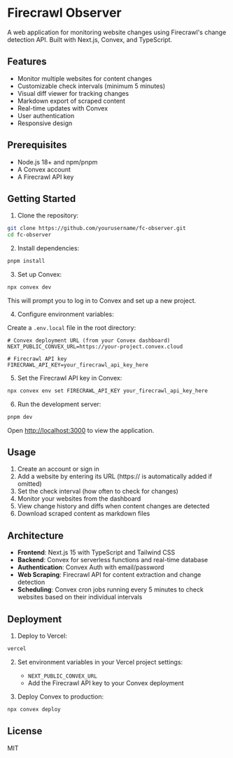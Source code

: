 # Firecrawl Observer

A web application for monitoring website changes using Firecrawl's change detection API. Built with Next.js, Convex, and TypeScript.

## Features

- Monitor multiple websites for content changes
- Customizable check intervals (minimum 5 minutes)
- Visual diff viewer for tracking changes
- Markdown export of scraped content
- Real-time updates with Convex
- User authentication
- Responsive design

## Prerequisites

- Node.js 18+ and npm/pnpm
- A Convex account
- A Firecrawl API key

## Getting Started

1. Clone the repository:
```bash
git clone https://github.com/yourusername/fc-observer.git
cd fc-observer
```

2. Install dependencies:
```bash
pnpm install
```

3. Set up Convex:
```bash
npx convex dev
```
This will prompt you to log in to Convex and set up a new project.

4. Configure environment variables:

Create a `.env.local` file in the root directory:
```env
# Convex deployment URL (from your Convex dashboard)
NEXT_PUBLIC_CONVEX_URL=https://your-project.convex.cloud

# Firecrawl API key
FIRECRAWL_API_KEY=your_firecrawl_api_key_here
```

5. Set the Firecrawl API key in Convex:
```bash
npx convex env set FIRECRAWL_API_KEY your_firecrawl_api_key_here
```

6. Run the development server:
```bash
pnpm dev
```

Open [http://localhost:3000](http://localhost:3000) to view the application.

## Usage

1. Create an account or sign in
2. Add a website by entering its URL (https:// is automatically added if omitted)
3. Set the check interval (how often to check for changes)
4. Monitor your websites from the dashboard
5. View change history and diffs when content changes are detected
6. Download scraped content as markdown files

## Architecture

- **Frontend**: Next.js 15 with TypeScript and Tailwind CSS
- **Backend**: Convex for serverless functions and real-time database
- **Authentication**: Convex Auth with email/password
- **Web Scraping**: Firecrawl API for content extraction and change detection
- **Scheduling**: Convex cron jobs running every 5 minutes to check websites based on their individual intervals

## Deployment

1. Deploy to Vercel:
```bash
vercel
```

2. Set environment variables in your Vercel project settings:
   - `NEXT_PUBLIC_CONVEX_URL`
   - Add the Firecrawl API key to your Convex deployment

3. Deploy Convex to production:
```bash
npx convex deploy
```

## License

MIT